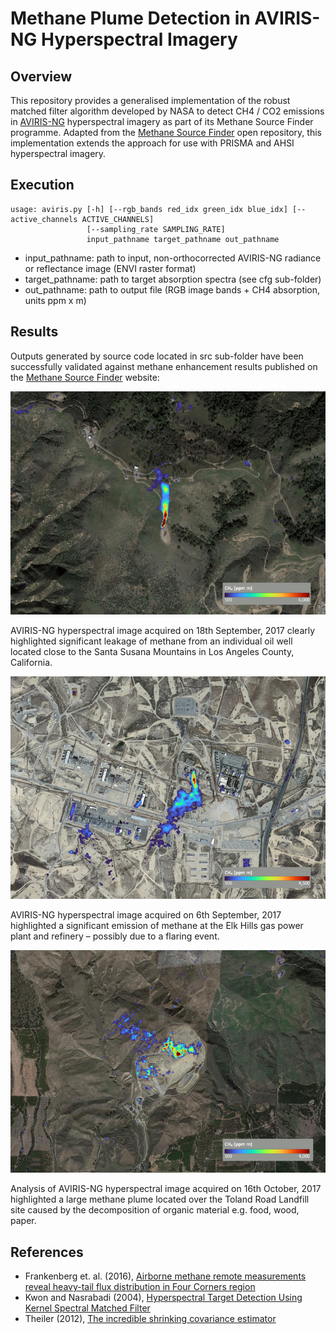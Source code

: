 # Methane Plume Detection in AVIRIS-NG Hyperspectral Imagery

## Overview

This repository provides a generalised implementation of the robust matched filter algorithm developed by NASA to detect CH4 / CO2 emissions in [AVIRIS-NG](https://avirisng.jpl.nasa.gov/index.html) hyperspectral imagery as part of its Methane Source Finder programme. Adapted from the [Methane Source Finder](https://github.com/dsmbgu8/srcfinder) open repository, this implementation extends the approach for use with PRISMA and AHSI hyperspectral imagery.

## Execution
```
usage: aviris.py [-h] [--rgb_bands red_idx green_idx blue_idx] [--active_channels ACTIVE_CHANNELS]
                 [--sampling_rate SAMPLING_RATE]
                 input_pathname target_pathname out_pathname
```

- input_pathname: path to input, non-orthocorrected AVIRIS-NG radiance or reflectance image (ENVI raster format)
- target_pathname: path to target absorption spectra (see cfg sub-folder)
- out_pathname: path to output file (RGB image bands + CH4 absorption, units ppm x m)

## Results

Outputs generated by source code located in src sub-folder have been successfully validated against methane enhancement results published on the [Methane Source Finder](https://msf.carb.arb.ca.gov/map) website:

![Aliso Canyon Oil Field](result1.png)

AVIRIS-NG hyperspectral image acquired on 18th September, 2017 clearly highlighted significant leakage of methane from an individual oil well located close to the Santa Susana Mountains in Los Angeles County, California.

![Elk Hills Power Plant](result2.png)

AVIRIS-NG hyperspectral image acquired on 6th September, 2017 highlighted a significant emission of methane at the Elk Hills gas power plant and refinery – possibly due to a flaring event. 

![Toland Road Landfill](result3.png)

Analysis of AVIRIS-NG hyperspectral image acquired on 16th October, 2017 highlighted a large methane plume located over the Toland Road Landfill site caused by the decomposition of organic material e.g. food, wood, paper.

## References

- Frankenberg et. al. (2016), [Airborne methane remote measurements reveal heavy-tail flux distribution in Four Corners region](https://doi.org/10.1073/pnas.1605617113)
- Kwon and Nasrabadi (2004), [Hyperspectral Target Detection Using Kernel Spectral Matched Filter](https://ieeexplore.ieee.org/document/1384923)
- Theiler (2012), [The incredible shrinking covariance estimator](https://doi.org/10.1117/12.918718)
